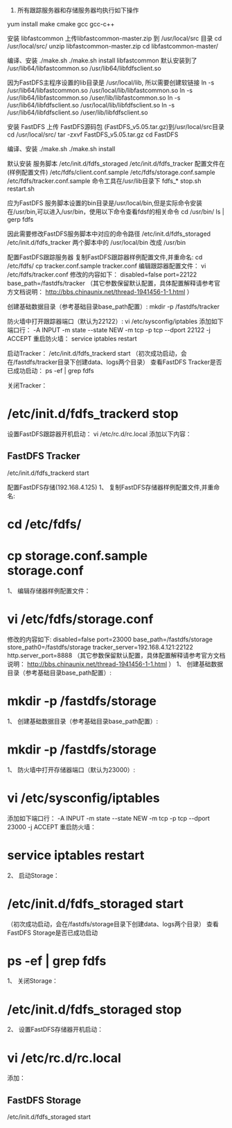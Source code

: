 

1. 所有跟踪服务器和存储服务器均执行如下操作

yum install make cmake gcc gcc-c++

安装 libfastcommon
上传libfastcommon-master.zip 到 /usr/local/src 目录
cd /usr/local/src/
unzip libfastcommon-master.zip
cd libfastcommon-master/

编译、安装
./make.sh
./make.sh install
libfastcommon 默认安装到了
/usr/lib64/libfastcommon.so
/usr/lib64/libfdfsclient.so

因为FastDFS主程序设置的lib目录是 /usr/local/lib, 所以需要创建软链接
ln -s /usr/lib64/libfastcommon.so /usr/local/lib/libfastcommon.so
ln -s /usr/lib64/libfastcommon.so /user/lib/libfastcommon.so
ln -s /usr/lib64/libfdfsclient.so /usr/local/lib/libfdfsclient.so
ln -s /usr/lib64/libfdfsclient.so /user/lib/libfdfsclient.so

安装 FastDFS
上传 FastDFS源码包 (FastDFS_v5.05.tar.gz)到/usr/local/src目录
cd /usr/local/src/
tar -zxvf FastDFS_v5.05.tar.gz
cd FastDFS

编译、安装
./make.sh
./make.sh install

默认安装
服务脚本
/etc/init.d/fdfs_storaged
/etc/init.d/fdfs_tracker
配置文件在(样例配置文件)
/etc/fdfs/client.conf.sample
/etc/fdfs/storage.conf.sample
/etc/fdfs/tracker.conf.sample
命令工具在/usr/lib目录下
fdfs_*
stop.sh
restart.sh

应为FastDFS 服务脚本设置的bin目录是/usr/local/bin,但是实际命令安装在/usr/bin,可以进入/usr/bin，使用以下命令查看fdsf的相关命令
cd /usr/bin/
ls | gerp fdfs

因此需要修改FastDFS服务脚本中对应的命令路径
/etc/init.d/fdfs_storaged /etc/init.d/fdfs_tracker 两个脚本中的 /usr/local/bin 改成 /usr/bin

配置FastDFS跟踪服务器
复制FastDFS跟踪器样例配置文件,并重命名:
cd /etc/fdfs/
cp tracker.conf.sample tracker.conf
编辑跟踪器配置文件：
vi /etc/fdfs/tracker.conf
修改的内容如下：
disabled=false
port=22122
base_path=/fastdfs/tracker
（其它参数保留默认配置，具体配置解释请参考官方文档说明：
http://bbs.chinaunix.net/thread-1941456-1-1.html ）

创建基础数据目录（参考基础目录base_path配置）:
mkdir -p /fastdfs/tracker

防火墙中打开跟踪器端口（默认为22122）:
vi /etc/sysconfig/iptables
添加如下端口行：
-A INPUT -m state --state NEW -m tcp -p tcp --dport 22122 -j ACCEPT
重启防火墙：
service iptables restart

启动Tracker：
/etc/init.d/fdfs_trackerd start
（初次成功启动，会在/fastdfs/tracker目录下创建data、logs两个目录）
查看FastDFS Tracker是否已成功启动：
ps -ef | grep fdfs

关闭Tracker：
# /etc/init.d/fdfs_trackerd stop

设置FastDFS跟踪器开机启动：
vi /etc/rc.d/rc.local
添加以下内容：
## FastDFS Tracker
/etc/init.d/fdfs_trackerd start


配置FastDFS存储(192.168.4.125)
1、  复制FastDFS存储器样例配置文件,并重命名:
# cd /etc/fdfs/
# cp storage.conf.sample storage.conf
1、  编辑存储器样例配置文件：
# vi /etc/fdfs/storage.conf
修改的内容如下:
disabled=false
port=23000
base_path=/fastdfs/storage
store_path0=/fastdfs/storage
tracker_server=192.168.4.121:22122
http.server_port=8888
（其它参数保留默认配置，具体配置解释请参考官方文档说明：
http://bbs.chinaunix.net/thread-1941456-1-1.html ）
1、  创建基础数据目录（参考基础目录base_path配置）:
# mkdir -p /fastdfs/storage

1、  创建基础数据目录（参考基础目录base_path配置）:
# mkdir -p /fastdfs/storage

1、  防火墙中打开存储器端口（默认为23000）:
# vi /etc/sysconfig/iptables
添加如下端口行：
-A INPUT -m state --state NEW -m tcp -p tcp --dport 23000 -j ACCEPT
重启防火墙：
# service iptables restart

2、  启动Storage：
# /etc/init.d/fdfs_storaged start
（初次成功启动，会在/fastdfs/storage目录下创建data、logs两个目录）
查看FastDFS Storage是否已成功启动
# ps -ef | grep fdfs

1、  关闭Storage：
# /etc/init.d/fdfs_storaged stop

2、  设置FastDFS存储器开机启动：
# vi /etc/rc.d/rc.local
添加：
## FastDFS Storage
/etc/init.d/fdfs_storaged start

